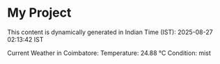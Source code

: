 # My Project

This content is dynamically generated in Indian Time (IST): 2025-08-27 02:13:42 IST


Current Weather in Coimbatore:
Temperature: 24.88 °C
Condition: mist
